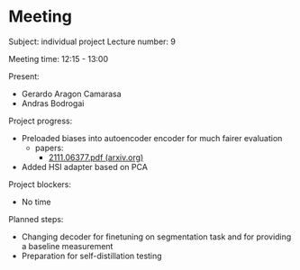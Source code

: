 # Meeting

Subject: individual project
Lecture number: 9

Meeting time: 12:15 - 13:00

Present:

- Gerardo Aragon Camarasa
- Andras Bodrogai

Project progress:

- Preloaded biases into autoencoder encoder for much fairer evaluation
    - papers:
        - [2111.06377.pdf (arxiv.org)](https://arxiv.org/pdf/2111.06377.pdf)
- Added HSI adapter based on PCA

Project blockers:

- No time

Planned steps:

- Changing decoder for finetuning on segmentation task and for providing a baseline measurement
- Preparation for self-distillation testing
